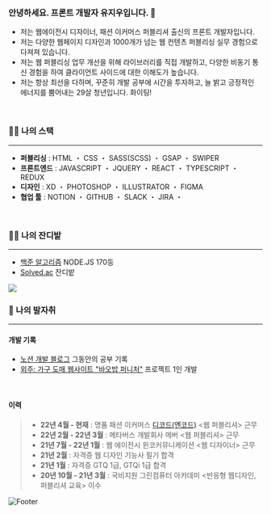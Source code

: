 ### 안녕하세요. 프론트 개발자 유지우입니다. 👋
- 저는 웹에이전시 디자이너, 패션 이커머스 퍼블리셔 출신의 프론트 개발자입니다.
- 저는 다양한 웹페이지 디자인과 1000개가 넘는 웹 컨텐츠 퍼블리싱 실무 경험으로 다져져 있습니다.
- 저는 웹 퍼블리싱 업무 개선을 위해 라이브러리를 직접 개발하고, 다양한 비동기 통신 경험을 하여 클라이언트 사이드에 대한 이해도가 높습니다.
- 저는 항상 최선을 다하며, 꾸준히 개발 공부에 시간을 투자하고, 늘 밝고 긍정적인 에너지를 뿜어내는 29살 청년입니다. 화이팅!
<br>

### :technologist: 나의 스택
---
- **퍼블리싱** : HTML ・ CSS ・ SASS(SCSS) ・ GSAP ・ SWIPER
- **프론트엔드** : JAVASCRIPT ・ JQUERY ・ REACT ・ TYPESCRIPT ・ REDUX
- **디자인** : XD ・ PHOTOSHOP ・ ILLUSTRATOR ・ FIGMA
- **협업 툴** : NOTION ・ GITHUB ・ SLACK ・ JIRA ・ 

<br>

### :farmer: 나의 잔디밭
---
- [백준 알고리즘](https://www.acmicpc.net/user/yuziwoo) NODE.JS 170등
- [Solved.ac](https://solved.ac/profile/yuziwoo) 잔디밭
<img src="http://mazandi.herokuapp.com/api?handle=yuziwoo&theme=cold"/>

<br>

### :running: 나의 발자취
---
#### 개발 기록
- [노션 개발 블로그](https://yuziwoo2.notion.site/2bed422b7e794256a1904641acca0585) 그동안의 공부 기록
- [외주: 가구 도매 웹사이트 "바오밥 퍼니처"](http://www.designgagu.co.kr) 프로젝트 1인 개발
<br>

#### 이력
> - **22년 4월 - 현재** : 명품 패션 이커머스 [디코드(엔코드)](https://www.itsdcode.com/) <웹 퍼블리셔> 근무
> - **22년 2월 - 22년 3월** : 메타버스 개발회사 메버 <웹 퍼블리셔> 근무
> - **21년 7월 - 22년 1월** : 웹 에이전시 윈코커뮤니케이션 <웹 디자이너> 근무
> - **21년 2월** : 자격증 웹 디자인 기능사 필기 합격
> - **21년 1월** : 자격증 GTQ 1급, GTQi 1급 합격
> - **20년 10월 - 21년 3월** : 국비지원 그린컴퓨터 아카데미 <반응형 웹디자인, 퍼블리셔 교육> 이수
 

![Footer](https://capsule-render.vercel.app/api?type=waving&color=gradient&height=200&section=footer)
